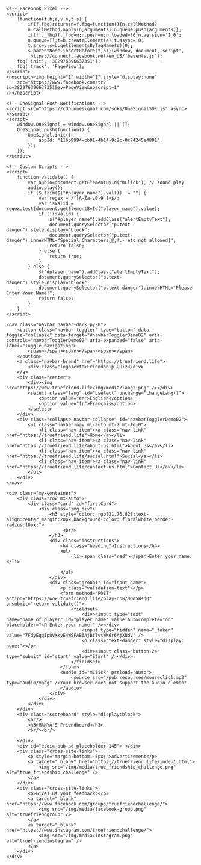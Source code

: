 
<html lang="en">
<head>
    <meta charset="UTF-8">
    <meta name="viewport" content="width=device-width, initial-scale=1.0">
    <title>Play</title>
    <link rel="shortcut icon" type="image/png" href="/img/media/favicon.png" />
    <link rel="stylesheet" href="https://wow.truefriend.life/css/bootstrap.min.css">
    <link rel="stylesheet" href="https://wow.truefriend.life/css/mycss.css">
    <link rel="stylesheet" href="https://wow.truefriend.life/css/my-css4ads.css">
    <link rel="preconnect" href="https://fonts.googleapis.com">
    <link rel="preconnect" href="https://fonts.gstatic.com" crossorigin>
    <link href="https://fonts.googleapis.com/css2?family=Poppins:wght@400;500;600;700&display=swap" rel="stylesheet">
    <script defer src="https://kit.fontawesome.com/47eafd82ac.js" crossorigin="anonymous"></script>
</head>
<body>
    <!-- Google Tag Manager -->
    <script async src="https://www.googletagmanager.com/gtm.js?id=GTM-NX3TNSFB"></script>

    <!-- Facebook Pixel -->
    <script>
        !function(f,b,e,v,n,t,s) {
            if(f.fbq)return;n=f.fbq=function(){n.callMethod?
            n.callMethod.apply(n,arguments):n.queue.push(arguments)};
            if(!f._fbq)f._fbq=n;n.push=n;n.loaded=!0;n.version='2.0';
            n.queue=[];t=b.createElement(e);t.async=!0;
            t.src=v;s=b.getElementsByTagName(e)[0];
            s.parentNode.insertBefore(t,s)}(window, document,'script',
            'https://connect.facebook.net/en_US/fbevents.js');
        fbq('init', '382976396637351');
        fbq('track', 'PageView');
    </script>
    <noscript><img height="1" width="1" style="display:none"
        src="https://www.facebook.com/tr?id=382976396637351&ev=PageView&noscript=1"
    /></noscript>

    <!-- OneSignal Push Notifications -->
    <script src="https://cdn.onesignal.com/sdks/OneSignalSDK.js" async></script>
    <script>
        window.OneSignal = window.OneSignal || [];
        OneSignal.push(function() {
            OneSignal.init({
                appId: "11bb9994-cb91-4b14-9c2c-0c74245a4801",
            });
        });
    </script>

    <!-- Custom Scripts -->
    <script>
        function validate() {                
            var audio=document.getElementById("mClick"); // sound play 
            audio.play();
            if ($.trim($("#player_name").val()) != "") {
                var regex = /^[A-Za-z0-9 ]+$/;
                var isValid = regex.test(document.getElementById("player_name").value);
                if (!isValid) {
                    $("#player_name").addClass("alertEmptyText");
                    document.querySelector("p.text-danger").style.display="block";
                    document.querySelector("p.text-danger").innerHTML="Special Characters[@,!.- etc not allowed]";
                    return false;
                } else {
                    return true;
                }
            } else {
                $("#player_name").addClass("alertEmptyText");
                document.querySelector("p.text-danger").style.display="block";
                document.querySelector("p.text-danger").innerHTML="Please Enter Your Name!";
                return false;
            }
        }
    </script>

    <nav class="navbar navbar-dark py-0">
        <button class="navbar-toggler" type="button" data-toggle="collapse" data-target="#navbarTogglerDemo02" aria-controls="navbarTogglerDemo02" aria-expanded="false" aria-label="Toggle navigation">
            <span></span><span></span><span></span>
        </button>
        <a class="navbar-brand" href="https://truefriend.life">
            <div class="logoText">Friendship Quiz</div>
        </a>
        <div class="center">
            <div><img src="https://wow.truefriend.life/img/media/lang2.png" /></div>
            <select class="lang" id="Lselect" onchange="changeLang()">
                <option value="en">English</option>
                <option value="fr">Français</option>
            </select>
        </div>
        <div class="collapse navbar-collapse" id="navbarTogglerDemo02">
            <ul class="navbar-nav ml-auto mt-2 mt-lg-0">
                <li class="nav-item"><a class="nav-link" href="https://truefriend.life">Home</a></li>
                <li class="nav-item"><a class="nav-link" href="https://truefriend.life/about-us.html">About Us</a></li>
                <li class="nav-item"><a class="nav-link" href="https://truefriend.life/social.html">Social</a></li>
                <li class="nav-item"><a class="nav-link" href="https://truefriend.life/contact-us.html">Contact Us</a></li>
            </ul>
        </div>
    </nav>

    <div class="my-container">
        <div class="row mx-auto">
            <div class="card" id="firstCard">
                <div class="img_div">
                    <h3 style="color: rgb(21,76,82);text-align:center;margin:20px;background-color: floralwhite;border-radius:10px;">
                         <br/> 
                    </h3>
                    <div class="instructions">
                        <h4 class="heading">Instructions</h4>
                        <ul>
                            <li><span class="red"></span>Enter your name.</li>
                           
                        </ul>
                    </div>
                    <div class="group1" id="input-name">
                        <p class="validation-text"></p>
                        <form method="POST" action="https://wow.truefriend.life/play-now/DOd5WsdQ" onsubmit="return validate()">
                            <fieldset>
                                <div><input type="text" name="name_of_player" id="player_name" value autocomplete="on" placeholder="✍🏻 Enter your name." /></div>
                                <input type="hidden" name="_token" value="7FdyEqqIp8VXkyE4WSFAB6AjBilvtWK6r6AjXNdV" />
                                <p class="text-danger" style="display: none;"></p>
                                <div><input class="button-24" type="submit" id="start" value="Start" /></div>
                            </fieldset>
                        </form>
                        <audio id="mClick" preload="auto">
                            <source src="/pub_resources/mouseclick.mp3" type="audio/mpeg" />Your browser does not support the audio element.
                        </audio>
                    </div>
                </div>
            </div>
        </div>
        <div class="scoreboard" style="display:block">
            <br/>
            <h3>MANYA'S Friendboard</h3>
            <br/><br/>
            
        </div>
        <div id="ezoic-pub-ad-placeholder-145"> </div>
        <div class="cross-site-links">
            <p style="margin-bottom:-5px;">Advertisement</p>
            <a target="_blank" href="https://truefriend.life/index1.html">
                <img src="/img/media/true_friendship_challenge.png" alt="true_friendship_challenge" />
            </a>
        </div>
        <div class="cross-site-links">
            <p>Gives us your feedback:</p>
            <a target="_blank" href="https://www.facebook.com/groups/truefriendchallenge/">
                <img src="/img/media/facebook-group.png" alt="truefriendgroup" />
            </a>
            <a target="_blank" href="https://www.instagram.com/truefriendchallenge/">
                <img src="/img/media/instagram.png" alt="truefriendinstagram" />
            </a>
        </div>
    </div>

 
</body>
</html>
